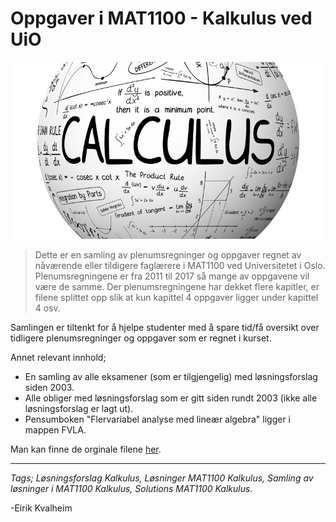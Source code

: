 # Oppgaver i MAT1100 - Kalkulus ved UiO
![](calculus2.jpg)
>Dette er en samling av plenumsregninger og oppgaver regnet av nåværende eller tildigere faglærere i MAT1100 ved Universitetet i Oslo. Plenumsregningene er fra 2011 til 2017 så mange av oppgavene vil være de samme. Der plenumsregningene har dekket flere kapitler, er filene splittet opp slik at kun kapittel 4 oppgaver ligger under kapittel 4 osv.

 Samlingen er tiltenkt for å hjelpe studenter med å spare tid/få oversikt over tidligere plenumsregninger og oppgaver som er regnet i kurset.

 Annet relevant innhold;
 - En samling av alle eksamener (som er tilgjengelig) med løsningsforslag siden 2003.
 - Alle obliger med løsningsforslag som er gitt siden rundt 2003 (ikke alle løsningsforslag er lagt ut).
 - Pensumboken "Flervariabel analyse med lineær algebra" ligger i mappen FVLA.

Man kan finne de orginale filene [her](http://www.uio.no/studier/emner/matnat/math/MAT1100/).
 ___

 *Tags; Løsningsforslag Kalkulus, Løsninger MAT1100 Kalkulus, Samling av løsninger i MAT1100 Kalkulus, Solutions MAT1100 Kalkulus.*

 -Eirik Kvalheim
